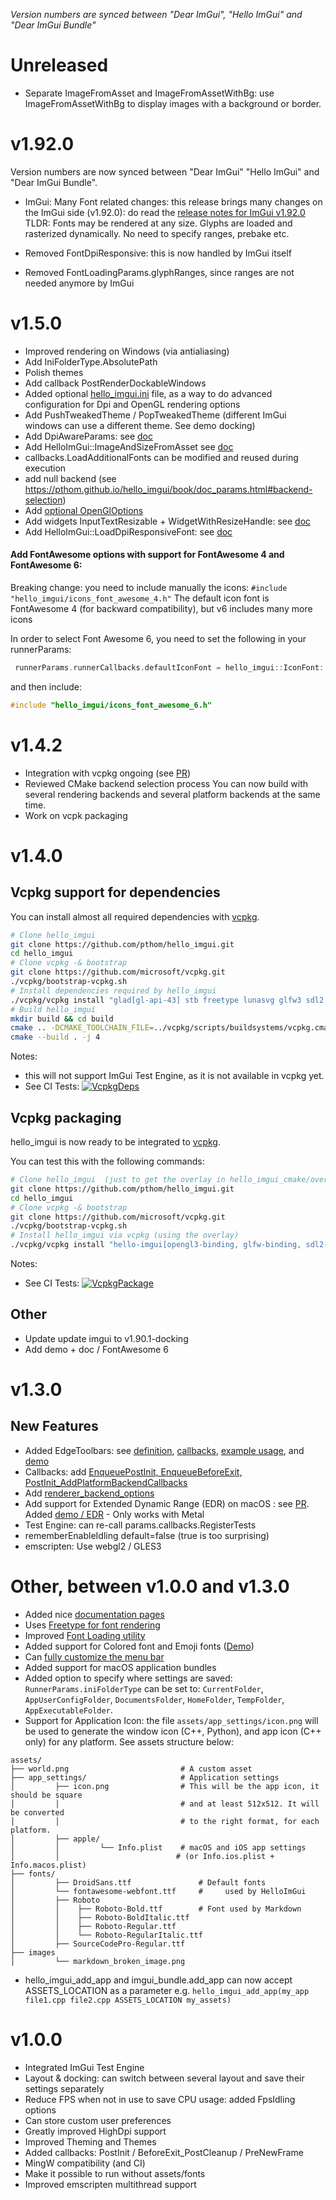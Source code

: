 *Version numbers are synced between "Dear ImGui", "Hello ImGui" and "Dear ImGui Bundle"*

# Unreleased
* Separate ImageFromAsset and ImageFromAssetWithBg: use ImageFromAssetWithBg to display images with a background or border. 

# v1.92.0
Version numbers are now synced between "Dear ImGui" "Hello ImGui" and "Dear ImGui Bundle".

* ImGui: Many Font related changes: this release brings many changes on the ImGui side (v1.92.0): do read the [release notes for ImGui v1.92.0](https://github.com/ocornut/imgui/releases/tag/v1.92.0)
TLDR: Fonts may be rendered at any size. Glyphs are loaded and rasterized dynamically. No need to specify ranges, prebake etc. 

* Removed FontDpiResponsive: this is now handled by ImGui itself
* Removed FontLoadingParams.glyphRanges, since ranges are not needed anymore by ImGui

# v1.5.0
* Improved rendering on Windows (via antialiasing)
* Add IniFolderType.AbsolutePath
* Polish themes
* Add callback PostRenderDockableWindows
* Added optional [hello_imgui.ini](https://github.com/pthom/hello_imgui/blob/master/hello_imgui_example.ini) file, 
  as a way to do advanced configuration for Dpi and OpenGL rendering options
* Add PushTweakedTheme / PopTweakedTheme (different ImGui windows can use a different theme. See demo docking)
* Add DpiAwareParams: see [doc](https://pthom.github.io/hello_imgui/book/doc_params.html#dpi-aware-params)
* Add HelloImGui::ImageAndSizeFromAsset see [doc](https://pthom.github.io/hello_imgui/book/doc_api.html#display-images-from-assets)
* callbacks.LoadAdditionalFonts can be modified and reused during execution
* add null backend (see https://pthom.github.io/hello_imgui/book/doc_params.html#backend-selection)
* Add [optional OpenGlOptions](https://github.com/pthom/hello_imgui/blob/98f241df2b43bb2b3191ab150c2b1a21b30c7031/src/hello_imgui/renderer_backend_options.h#L9-L56) 
* Add widgets InputTextResizable + WidgetWithResizeHandle: see [doc](https://pthom.github.io/hello_imgui/book/doc_api.html#additional-widgets)
* Add HelloImGui::LoadDpiResponsiveFont: see [doc](https://pthom.github.io/hello_imgui/book/doc_api.html#load-fonts)

#### Add FontAwesome options with support for FontAwesome 4 and FontAwesome 6:

Breaking change: you need to include manually the icons: `#include "hello_imgui/icons_font_awesome_4.h"`
The default icon font is FontAwesome 4 (for backward compatibility), but v6 includes many more icons

In order to select Font Awesome 6, you need to set the following in your runnerParams:
```cpp
 runnerParams.runnerCallbacks.defaultIconFont = hello_imgui::IconFont::FontAwesome6;
```
and then include:
```cpp
#include "hello_imgui/icons_font_awesome_6.h"
 ```

# v1.4.2

* Integration with vcpkg ongoing (see [PR](https://github.com/microsoft/vcpkg/pull/36501))
* Reviewed CMake backend selection process
You can now build with several rendering backends and several platform backends at the same time.
* Work on vcpk packaging

# v1.4.0

## Vcpkg support for dependencies
You can install almost all required dependencies with [vcpkg](https://github.com/microsoft/vcpkg). 
```bash
# Clone hello_imgui 
git clone https://github.com/pthom/hello_imgui.git
cd hello_imgui
# Clone vcpkg -& bootstrap
git clone https://github.com/microsoft/vcpkg.git
./vcpkg/bootstrap-vcpkg.sh
# Install dependencies required by hello_imgui
./vcpkg/vcpkg install "glad[gl-api-43] stb freetype lunasvg glfw3 sdl2 imgui[opengl3-binding, docking-experimental, glfw-binding, sdl2-binding,freetype, freetype-lunasvg]"
# Build hello_imgui
mkdir build && cd build
cmake .. -DCMAKE_TOOLCHAIN_FILE=../vcpkg/scripts/buildsystems/vcpkg.cmake
cmake --build . -j 4 
```

Notes: 
- this will not support ImGui Test Engine, as it is not available in vcpkg yet.
- See CI Tests: [![VcpkgDeps](https://github.com/pthom/hello_imgui/workflows/VcpkgDeps/badge.svg)](https://github.com/pthom/hello_imgui/actions/workflows/VcpkgDeps.yml)


## Vcpkg packaging
hello_imgui is now ready to be integrated to [vcpkg](https://github.com/microsoft/vcpkg).

You can test this with the following commands:
```bash
# Clone hello_imgui  (just to get the overlay in hello_imgui_cmake/overlay_vcpkg/hello-imgui)
git clone https://github.com/pthom/hello_imgui.git
cd hello_imgui
# Clone vcpkg -& bootstrap
git clone https://github.com/microsoft/vcpkg.git
./vcpkg/bootstrap-vcpkg.sh
# Install hello_imgui via vcpkg (using the overlay)
./vcpkg/vcpkg install "hello-imgui[opengl3-binding, glfw-binding, sdl2-binding]" --overlay-ports=hello_imgui_cmake/overlay_vcpkg/hello-imgui
```

Notes:
- See CI Tests: [![VcpkgPackage](https://github.com/pthom/hello_imgui/workflows/VcpkgPackage/badge.svg)](https://github.com/pthom/hello_imgui/actions/workflows/VcpkgPackage.yml)

## Other
* Update update imgui to  v1.90.1-docking
* Add demo + doc / FontAwesome 6


# v1.3.0

## New Features

* Added EdgeToolbars: see [definition](https://github.com/pthom/hello_imgui/blob/3a279ce7459b04a4c2e7460b844cbf354833964e/src/hello_imgui/runner_callbacks.h#L72-L102), [callbacks](https://github.com/pthom/hello_imgui/blob/3a279ce7459b04a4c2e7460b844cbf354833964e/src/hello_imgui/runner_callbacks.h#L140-L147), [example usage](https://github.com/pthom/hello_imgui/blob/3a279ce7459b04a4c2e7460b844cbf354833964e/src/hello_imgui_demos/hello_imgui_demodocking/hello_imgui_demodocking.main.cpp#L694-L714), and [demo](https://traineq.org/ImGuiBundle/emscripten/bin/demo_docking.html)
* Callbacks: add [EnqueuePostInit, EnqueueBeforeExit, PostInit_AddPlatformBackendCallbacks](https://pthom.github.io/hello_imgui/book/doc_params.html#runnercallbacks)
* Add [renderer_backend_options](https://pthom.github.io/hello_imgui/book/doc_params.html#renderer-backend-options)
* Add support for Extended Dynamic Range (EDR) on macOS : see [PR](https://github.com/pthom/hello_imgui/pull/89). Added [demo / EDR](https://github.com/pthom/hello_imgui/tree/master/src/hello_imgui_demos/hello_edr) - Only works with Metal
* Test Engine: can re-call params.callbacks.RegisterTests
* rememberEnableIdling default=false (true is too surprising)
* emscripten: Use webgl2 / GLES3

# Other, between v1.0.0 and v1.3.0

* Added nice [documentation pages](https://pthom.github.io/hello_imgui)
* Uses [Freetype for font rendering](https://github.com/pthom/hello_imgui/blob/549c205dd3ca98f18fcf541a2ebbfc5abdd10410/CMakeLists.txt#L96-L106)
* Improved [Font Loading utility](https://github.com/pthom/hello_imgui/blob/549c205dd3ca98f18fcf541a2ebbfc5abdd10410/src/hello_imgui/hello_imgui_font.h#L13-L62)
* Added support for Colored font and Emoji fonts ([Demo](https://traineq.org/ImGuiBundle/emscripten/bin/demo_docking.html))
* Can [fully customize the menu bar](https://pthom.github.io/hello_imgui/book/doc_api.html#customize-hello-imgui-menus)
* Added support for macOS application bundles
* Added option to specify where settings are saved: `RunnerParams.iniFolderType` can be set to: `CurrentFolder`, `AppUserConfigFolder`, `DocumentsFolder`, `HomeFolder`, `TempFolder`, `AppExecutableFolder`.
* Support for Application Icon: the file `assets/app_settings/icon.png` will be used to generate the window icon (C++, Python), and app icon (C++ only) for any platform. See assets structure below:
```
assets/
├── world.png                         # A custom asset
├── app_settings/                     # Application settings
│         ├── icon.png                # This will be the app icon, it should be square
│         │                           # and at least 512x512. It will  be converted
│         │                           # to the right format, for each platform.
│         ├── apple/
│         │         └── Info.plist    # macOS and iOS app settings
│         │                          # (or Info.ios.plist + Info.macos.plist)
├── fonts/
│         ├── DroidSans.ttf               # Default fonts
│         └── fontawesome-webfont.ttf     #     used by HelloImGui
│         ├── Roboto
│         │    ├── Roboto-Bold.ttf        # Font used by Markdown
│         │    ├── Roboto-BoldItalic.ttf
│         │    ├── Roboto-Regular.ttf
│         │    └── Roboto-RegularItalic.ttf
│         ├── SourceCodePro-Regular.ttf
├── images
│         └── markdown_broken_image.png
```
* hello_imgui_add_app and imgui_bundle.add_app can now accept ASSETS_LOCATION as a parameter e.g. `hello_imgui_add_app(my_app file1.cpp file2.cpp ASSETS_LOCATION my_assets)`


# v1.0.0

* Integrated ImGui Test Engine
* Layout & docking: can switch between several layout and save their settings separately
* Reduce FPS when not in use to save CPU usage: added FpsIdling options
* Can store custom user preferences
* Greatly improved HighDpi support
* Improved Theming and Themes
* Added callbacks: PostInit / BeforeExit_PostCleanup / PreNewFrame
* MingW compatibility (and CI)
* Make it possible to run without assets/fonts
* Improved emscripten multithread support
